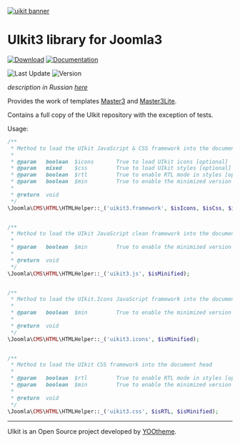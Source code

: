 [![uikit banner](https://cloud.githubusercontent.com/assets/321047/21769911/474d7d9e-d681-11e6-9fe0-d95f8ccfd3a9.jpg)](http://getuikit.com/)

# UIkit3 library for Joomla3

[![Download](https://img.shields.io/badge/-download-28A5F5.svg?style=for-the-badge)](https://master3.alekvolsk.info/uikit)
[![Documentation](https://img.shields.io/badge/-documentation-28A5F5.svg?style=for-the-badge)](https://getuikit.com)

![Last Update](https://img.shields.io/badge/last_update-2019.09.22-28A5F5.svg?style=for-the-badge)
![Version](https://img.shields.io/badge/version-3.2.0-1e87f0.svg?style=for-the-badge)

_description in Russian [here](README.ru.md)_

Provides the work of templates [Master3](https://github.com/master3-blank-template/Master3) and [Master3Lite](https://github.com/master3-blank-template/Master3-Lite).

Contains a full copy of the UIkit repository with the exception of tests.

Usage:

```php
/**
 * Method to load the UIkit JavaScript & CSS framework into the document head
 *
 * @param   boolean  $icons       True to load UIkit icons [optional]
 * @param   mixed    $css         True to load UIkit styles [optional]
 * @param   boolean  $rtl         True to enable RTL mode in styles [optional]
 * @param   boolean  $min         True to enable the minimized version [optional]
 *
 * @return  void
 */
\Joomla\CMS\HTML\HTMLHelper::_('uikit3.framework', $isIcons, $isCss, $isRTL, $isMinified);


/**
 * Method to load the UIkit JavaScript clean framework into the document head
 *
 * @param   boolean  $min         True to enable the minimized version [optional]
 *
 * @return  void
 */
\Joomla\CMS\HTML\HTMLHelper::_('uikit3.js', $isMinified);


/**
 * Method to load the UIkit.Icons JavaScript framework into the document head
 *
 * @param   boolean  $min         True to enable the minimized version [optional]
 *
 * @return  void
 */
\Joomla\CMS\HTML\HTMLHelper::_('uikit3.icons', $isMinified);


/**
 * Method to load the UIkit CSS framework into the document head
 *
 * @param   boolean  $rtl         True to enable RTL mode in styles [optional]
 * @param   boolean  $min         True to enable the minimized version [optional]
 *
 * @return  void
 */
\Joomla\CMS\HTML\HTMLHelper::_('uikit3.css', $isRTL, $isMinified);
```

---

UIkit is an Open Source project developed by [YOOtheme](http://yootheme.com/).
